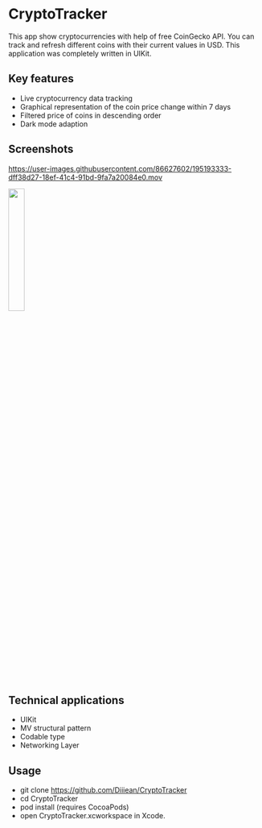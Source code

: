 # CryptoTracker
This app show cryptocurrencies with help of free CoinGecko API. You can track and refresh different coins with their current values in USD.
This application was completely written in UIKit.
## Key features
- Live cryptocurrency data tracking
- Graphical representation of the coin price change within 7 days
- Filtered price of coins in descending order
- Dark mode adaption
## Screenshots

https://user-images.githubusercontent.com/86627602/195193333-dff38d27-18ef-41c4-91bd-9fa7a20084e0.mov


<img src="https://user-images.githubusercontent.com/86627602/195185359-254eefd8-3888-408b-a2bf-06c5d8a60197.png" width=25% height=25%>



## Technical applications
- UIKit
- MV structural pattern
- Codable type
- Networking Layer
## Usage
- git clone https://github.com/Diiiean/CryptoTracker
- cd CryptoTracker
- pod install (requires CocoaPods)
- open CryptoTracker.xcworkspace in Xcode.

